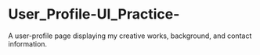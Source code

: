 # User_Profile-UI_Practice-
A user-profile page displaying my creative works, background, and contact information.
